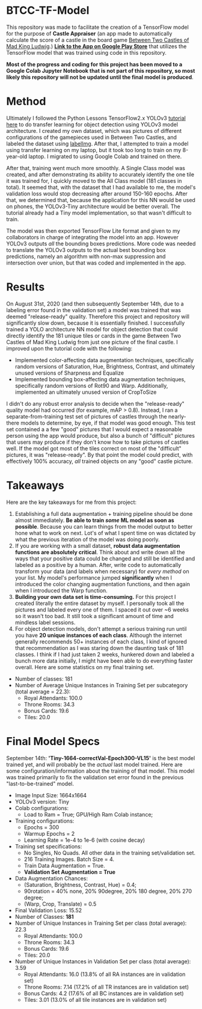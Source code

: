 # BTCC-TF-Model

This repository was made to facilitate the creation of a TensorFlow model for the purpose of **Castle Appraiser** (an app made to automatically calculate the score of a castle in the board game [Between Two Castles of Mad King Ludwig](https://stonemaiergames.com/games/between-two-castles/).) **[Link to the App on Google Play Store](https://play.google.com/store/apps/details?id=com.btcc.app)** that utilizes the TensorFlow model that was trained using code in this repository.

**Most of the progress and coding for this project has been moved to a Google Colab Jupyter Notebook that is not part of this repository, so most likely this repository will not be updated until the final model is produced**. 

# Method
Ultimately I followed the Python Lessons TensorFlow2.x YOLOv3 [tutorial here](https://pylessons.com/YOLOv3-TF2-introduction/) to do transfer learning for object detection using YOLOv3 model architecture. I created my own dataset, which was pictures of different configurations of the gamepieces used in Between Two Castles, and labeled the dataset using [labelImg](https://github.com/tzutalin/labelImg). After that, I attempted to train a model using transfer learning on my laptop, but it took too long to train on my 8-year-old laptop. I migrated to using Google Colab and trained on there.

After that, training went much more smoothly. A Single Class model was created, and after demonstrating its ability to accurately identify the one tile it was trained for, I quickly moved to the All Class model (181 classes in total). It seemed that, with the dataset that I had available to me, the model's validation loss would stop decreasing after around 150-160 epochs. After that, we determined that, because the application for this NN would be used on phones, the YOLOv3-Tiny architecture would be better overall. The tutorial already had a Tiny model implementation, so that wasn't difficult to train. 

The model was then exported TensorFlow Lite format and given to my collaborators in charge of integrating the model into an app. However YOLOv3 outputs *all* the bounding boxes predictions. More code was needed to translate the YOLOv3 outputs to the actual best bounding box predictions, namely an algorithm with non-max suppression and intersection over union, but that was coded and implemented in the app. 

# Results
On August 31st, 2020 (and then subsequently September 14th, due to a labeling error found in the validation set) a model was trained that was deemed "release-ready" quality. Therefore this project and repository will significantly slow down, because it is essentially finished. I successfully trained a YOLO architecture NN model for object detection that could directly identify the 181 unique tiles or cards in the game Between Two Castles of Mad King Ludwig from just one picture of the final castle. I improved upon the tutorial code with the following:
* Implemented color-affecting data augmentation techniques, specifically random versions of Saturation, Hue, Brightness, Contrast, and ultimately unused versions of Sharpness and Equalize
* Implemented bounding box-affecting data augmentation techniques, specifically random versions of Rot90 and Warp. Additionally, implemented an ultimately unused version of CropToSize

I didn't do any robust error analysis to decide when the "release-ready" quality model had occurred (for example, mAP > 0.8). Instead, I ran a separate-from-training test set of pictures of castles through the nearly-there models to determine, by eye, if that model was good enough. This test set contained a a few "good" pictures that I would expect a reasonable person using the app would produce, but also a bunch of "difficult" pictures that users may produce if they don't know how to take pictures of castles well. If the model got most of the tiles correct on most of the "difficult" pictures, it was "release-ready". By that point the model could predict, with effectively 100% accuracy, *all* trained objects on any "good" castle picture.

# Takeaways
Here are the key takeaways for me from this project:
1. Establishing a full data augmentation + training pipeline should be done almost immediately. **Be able to train *some* ML model as soon as possible**. Because you can learn things from the model output to better hone what to work on next. Lot's of what I spent time on was dictated by what the previous iteration of the model was doing poorly.
2. If you are working with a small dataset, **robust data augmentation functions are absolutely critical**. Think about and write down all the ways that your positive data could be changed and still be identified and labeled as a positive by a human. After, write code to automatically transform your data (and labels when necessary) for *every method* on your list. My model's performance jumped **significantly** when I introduced the color changing augmentation functions, and then again when I introduced the Warp function.
3. **Building your own data set is time-consuming.** For this project I created literally the entire dataset by myself. I personally took all the pictures and labeled every one of them. I spaced it out over ~6 weeks so it wasn't too bad. It still took a significant amount of time and mindless label sessions. 
4. For object detection models, don't attempt a serious training run until you have **20 unique instances of each class**. Although the internet generally recommends 50+ instances of each class, I kind of ignored that recommendation as I was staring down the daunting task of 181 classes. I think if I had just taken 2 weeks, hunkered down and labeled a bunch more data initially, I might have been able to do everything faster overall. Here are some statistics on my final training set.
  * Number of classes: 181
  * Number of Average Unique Instances in Training Set per subcategory (total average = 22.3):
    * Royal Attendants: 100.0
    * Throne Rooms: 34.3
    * Bonus Cards: 19.6
    * Tiles: 20.0
    
# Final Model Specs
September 14th: **'Tiny-1664-correctVal-Epoch300-VL15'** is the best model trained yet, and will probably be the *actual* last model trained. Here are some configuration/information about the training of that model. This model was trained primarily to fix the validation set error found in the previous "last-to-be-trained" model. 
* Image Input Size: 1664x1664
* YOLOv3 version: Tiny
* Colab configurations: 
  * Load to Ram = True; GPU/High Ram Colab instance; 
* Training configurations: 
  * Epochs = 300 
  * Warmup Epochs = 2 
  * Learning Rate = 1e-4 to 1e-6 (with cosine decay)
* Training set specifications: 
  * No Singles, No Quads. All other data in the training set/validation set. 
  * 216 Training Images. Batch Size = 4. 
  * Train Data Augmentation = True.
  * **Validation Set Augmentation = True**
* Data Augmentation Chances: 
  * (Saturation, Brightness, Contrast, Hue) = 0.4; 
  * 90rotation = 40% none, 20% 90degree, 20% 180 degree, 20% 270 degree; 
  * (Warp, Crop, Translate) = 0.5
* Final Validation Loss: 15.52
* Number of Classes: **181**
* Number of Unique Instances in Training Set per class (total average): 22.3
  * Royal Attendants: 100.0
  * Throne Rooms: 34.3
  * Bonus Cards: 19.6
  * Tiles: 20.0
* Number of Unique Instances in Validation Set per class (total average): 3.59
  * Royal Attendants: 16.0   (13.8% of all RA instances are in validation set)
  * Throne Rooms: 7.14       (17.2% of all TR instances are in validation set)
  * Bonus Cards: 4.2         (17.6% of all BC instances are in validation set)
  * Tiles: 3.01              (13.0% of all tile instances are in validation set)
